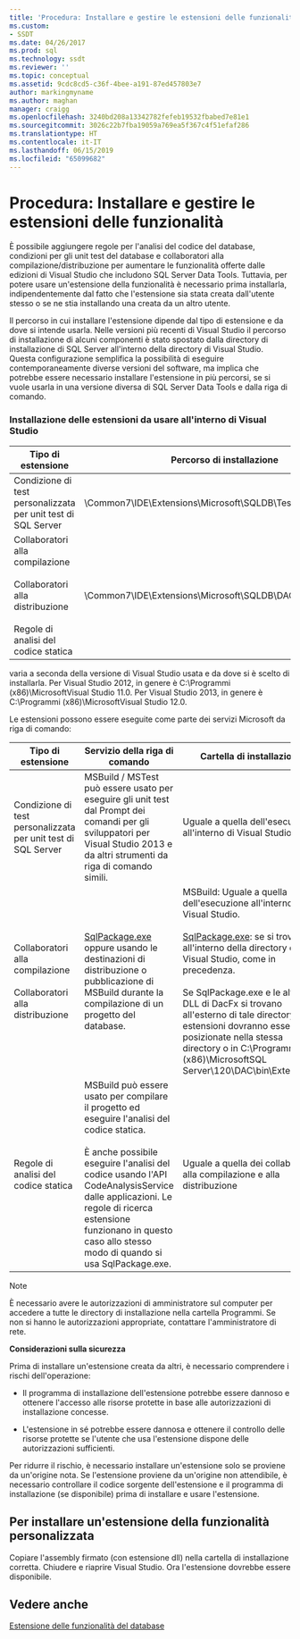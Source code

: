 ```yaml
---
title: 'Procedura: Installare e gestire le estensioni delle funzionalità | Microsoft Docs'
ms.custom:
- SSDT
ms.date: 04/26/2017
ms.prod: sql
ms.technology: ssdt
ms.reviewer: ''
ms.topic: conceptual
ms.assetid: 9cdc8cd5-c36f-4bee-a191-87ed457803e7
author: markingmyname
ms.author: maghan
manager: craigg
ms.openlocfilehash: 3240bd208a13342782fefeb19532fbabed7e81e1
ms.sourcegitcommit: 3026c22b7fba19059a769ea5f367c4f51efaf286
ms.translationtype: HT
ms.contentlocale: it-IT
ms.lasthandoff: 06/15/2019
ms.locfileid: "65099682"
---
```

# <a name="how-to-install-and-manage-feature-extensions"></a>Procedura: Installare e gestire le estensioni delle funzionalità
È possibile aggiungere regole per l'analisi del codice del database, condizioni per gli unit test del database e collaboratori alla compilazione/distribuzione per aumentare le funzionalità offerte dalle edizioni di Visual Studio che includono SQL Server Data Tools. Tuttavia, per potere usare un'estensione della funzionalità è necessario prima installarla, indipendentemente dal fatto che l'estensione sia stata creata dall'utente stesso o se ne stia installando una creata da un altro utente.  
  
Il percorso in cui installare l'estensione dipende dal tipo di estensione e da dove si intende usarla. Nelle versioni più recenti di Visual Studio il percorso di installazione di alcuni componenti è stato spostato dalla directory di installazione di SQL Server all'interno della directory di Visual Studio. Questa configurazione semplifica la possibilità di eseguire contemporaneamente diverse versioni del software, ma implica che potrebbe essere necessario installare l'estensione in più percorsi, se si vuole usarla in una versione diversa di SQL Server Data Tools e dalla riga di comando.  
  
### <a name="installing-extensions-for-use-inside-visual-studio"></a>Installazione delle estensioni da usare all'interno di Visual Studio  
  
|Tipo di estensione|Percorso di installazione|  
|------------------|--------------------|  
|Condizione di test personalizzata per unit test di SQL Server|<Visual Studio Install Dir>\Common7\IDE\Extensions\\Microsoft\SQLDB\TestConditions|  
|Collaboratori alla compilazione<br /><br />Collaboratori alla distribuzione<br /><br />Regole di analisi del codice statica|<Visual Studio Install Dir>\Common7\IDE\Extensions\\Microsoft\SQLDB\DAC\120\Extensions|  
  
<Visual Studio Install Dir> varia a seconda della versione di Visual Studio usata e da dove si è scelto di installarla. Per Visual Studio 2012, in genere è C:\Programmi (x86)\\MicrosoftVisual Studio 11.0. Per Visual Studio 2013, in genere è C:\Programmi (x86)\\MicrosoftVisual Studio 12.0.  
  
Le estensioni possono essere eseguite come parte dei servizi Microsoft da riga di comando:  
  
|Tipo di estensione|Servizio della riga di comando|Cartella di installazione|  
|------------------|------------------------|------------------|  
|Condizione di test personalizzata per unit test di SQL Server|MSBuild / MSTest può essere usato per eseguire gli unit test dal Prompt dei comandi per gli sviluppatori per Visual Studio 2013 e da altri strumenti da riga di comando simili.|Uguale a quella dell'esecuzione all'interno di Visual Studio.|  
|Collaboratori alla compilazione<br /><br />Collaboratori alla distribuzione|[SqlPackage.exe](../tools/sqlpackage.md) oppure usando le destinazioni di distribuzione o pubblicazione di MSBuild durante la compilazione di un progetto del database.|MSBuild: Uguale a quella dell'esecuzione all'interno di Visual Studio.<br /><br />[SqlPackage.exe](../tools/sqlpackage.md): se si trova all'interno della directory di Visual Studio, come in precedenza.<br /><br />Se SqlPackage.exe e le altre DLL di DacFx si trovano all'esterno di tale directory, le estensioni dovranno essere posizionate nella stessa directory o in C:\Programmi (x86)\\MicrosoftSQL Server\120\DAC\bin\Extensions.|  
|Regole di analisi del codice statica|MSBuild può essere usato per compilare il progetto ed eseguire l'analisi del codice statica.<br /><br />È anche possibile eseguire l'analisi del codice usando l'API CodeAnalysisService dalle applicazioni. Le regole di ricerca estensione funzionano in questo caso allo stesso modo di quando si usa SqlPackage.exe.|Uguale a quella dei collaboratori alla compilazione e alla distribuzione|  
  
> [!NOTE]  
> È necessario avere le autorizzazioni di amministratore sul computer per accedere a tutte le directory di installazione nella cartella Programmi. Se non si hanno le autorizzazioni appropriate, contattare l'amministratore di rete.  
  
**Considerazioni sulla sicurezza**  
  
Prima di installare un'estensione creata da altri, è necessario comprendere i rischi dell'operazione:  
  
-   Il programma di installazione dell'estensione potrebbe essere dannoso e ottenere l'accesso alle risorse protette in base alle autorizzazioni di installazione concesse.  
  
-   L'estensione in sé potrebbe essere dannosa e ottenere il controllo delle risorse protette se l'utente che usa l'estensione dispone delle autorizzazioni sufficienti.  
  
Per ridurre il rischio, è necessario installare un'estensione solo se proviene da un'origine nota. Se l'estensione proviene da un'origine non attendibile, è necessario controllare il codice sorgente dell'estensione e il programma di installazione (se disponibile) prima di installare e usare l'estensione.  
  
## <a name="to-install-a-custom-feature-extension"></a>Per installare un'estensione della funzionalità personalizzata  
Copiare l'assembly firmato (con estensione dll) nella cartella di installazione corretta. Chiudere e riaprire Visual Studio. Ora l'estensione dovrebbe essere disponibile.  
  
## <a name="see-also"></a>Vedere anche  
[Estensione delle funzionalità del database](../ssdt/extending-the-database-features.md)  
  
